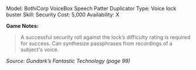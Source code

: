 Model: BothiCorp VoiceBox Speech Patter Duplicator
Type: Voice lock buster
Skill: Security
Cost: 5,000
Availability: X

**Game Notes:**
> A successful security roll against the lock’s difficulty rating is required for success. Can synthesize passphrases from recordings of a subject's voice.

*Source: Gundark’s Fantastic Technology (page 99)*